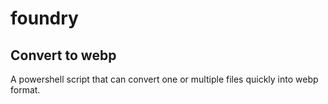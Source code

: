 ﻿# foundry
## Convert to webp
A powershell script that can convert one or multiple files quickly into webp format.


